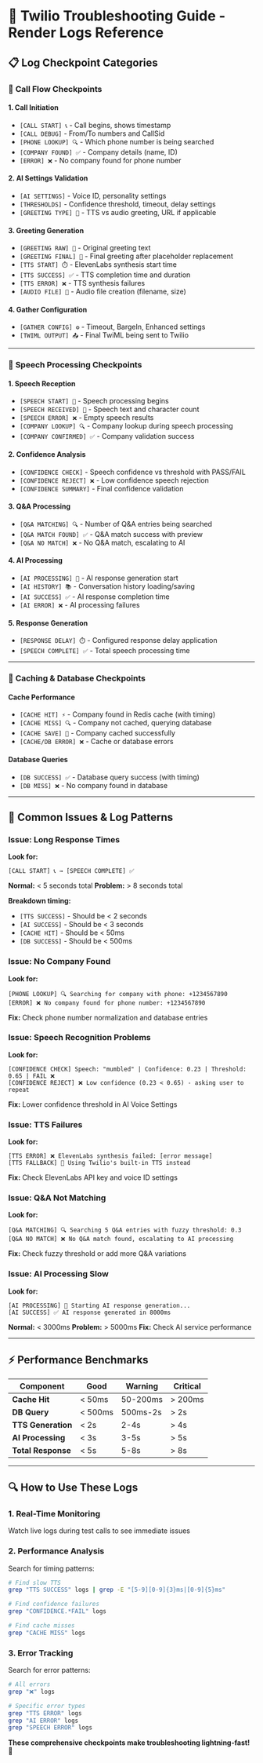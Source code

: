 # 🔧 **Twilio Troubleshooting Guide - Render Logs Reference**

## 📋 **Log Checkpoint Categories**

### 🎯 **Call Flow Checkpoints**

#### **1. Call Initiation**
- `[CALL START] 📞` - Call begins, shows timestamp
- `[CALL DEBUG]` - From/To numbers and CallSid
- `[PHONE LOOKUP] 🔍` - Which phone number is being searched
- `[COMPANY FOUND] ✅` - Company details (name, ID)
- `[ERROR] ❌` - No company found for phone number

#### **2. AI Settings Validation**
- `[AI SETTINGS]` - Voice ID, personality settings
- `[THRESHOLDS]` - Confidence threshold, timeout, delay settings
- `[GREETING TYPE] 🎵` - TTS vs audio greeting, URL if applicable

#### **3. Greeting Generation**
- `[GREETING RAW] 📝` - Original greeting text
- `[GREETING FINAL] 📝` - Final greeting after placeholder replacement
- `[TTS START] ⏱️` - ElevenLabs synthesis start time
- `[TTS SUCCESS] ✅` - TTS completion time and duration
- `[TTS ERROR] ❌` - TTS synthesis failures
- `[AUDIO FILE] 💾` - Audio file creation (filename, size)

#### **4. Gather Configuration**
- `[GATHER CONFIG] ⚙️` - Timeout, BargeIn, Enhanced settings
- `[TWIML OUTPUT] 📤` - Final TwiML being sent to Twilio

---

### 🎤 **Speech Processing Checkpoints**

#### **1. Speech Reception**
- `[SPEECH START] 🎤` - Speech processing begins
- `[SPEECH RECEIVED] 🎯` - Speech text and character count
- `[SPEECH ERROR] ❌` - Empty speech results
- `[COMPANY LOOKUP] 🔍` - Company lookup during speech processing
- `[COMPANY CONFIRMED] ✅` - Company validation success

#### **2. Confidence Analysis**
- `[CONFIDENCE CHECK]` - Speech confidence vs threshold with PASS/FAIL
- `[CONFIDENCE REJECT] ❌` - Low confidence speech rejection
- `[CONFIDENCE SUMMARY]` - Final confidence validation

#### **3. Q&A Processing**
- `[Q&A MATCHING] 🔍` - Number of Q&A entries being searched
- `[Q&A MATCH FOUND] ✅` - Q&A match success with preview
- `[Q&A NO MATCH] ❌` - No Q&A match, escalating to AI

#### **4. AI Processing**
- `[AI PROCESSING] 🤖` - AI response generation start
- `[AI HISTORY] 📚` - Conversation history loading/saving
- `[AI SUCCESS] ✅` - AI response completion time
- `[AI ERROR] ❌` - AI processing failures

#### **5. Response Generation**
- `[RESPONSE DELAY] ⏱️` - Configured response delay application
- `[SPEECH COMPLETE] ✅` - Total speech processing time

---

### 💾 **Caching & Database Checkpoints**

#### **Cache Performance**
- `[CACHE HIT] ⚡` - Company found in Redis cache (with timing)
- `[CACHE MISS] 🔍` - Company not cached, querying database
- `[CACHE SAVE] 💾` - Company cached successfully
- `[CACHE/DB ERROR] ❌` - Cache or database errors

#### **Database Queries**
- `[DB SUCCESS] ✅` - Database query success (with timing)
- `[DB MISS] ❌` - No company found in database

---

## 🚨 **Common Issues & Log Patterns**

### **Issue: Long Response Times**
**Look for:**
```
[CALL START] 📞 → [SPEECH COMPLETE] ✅
```
**Normal:** < 5 seconds total
**Problem:** > 8 seconds total

**Breakdown timing:**
- `[TTS SUCCESS]` - Should be < 2 seconds
- `[AI SUCCESS]` - Should be < 3 seconds  
- `[CACHE HIT]` - Should be < 50ms
- `[DB SUCCESS]` - Should be < 500ms

### **Issue: No Company Found**
**Look for:**
```
[PHONE LOOKUP] 🔍 Searching for company with phone: +1234567890
[ERROR] ❌ No company found for phone number: +1234567890
```
**Fix:** Check phone number normalization and database entries

### **Issue: Speech Recognition Problems**
**Look for:**
```
[CONFIDENCE CHECK] Speech: "mumbled" | Confidence: 0.23 | Threshold: 0.65 | FAIL ❌
[CONFIDENCE REJECT] ❌ Low confidence (0.23 < 0.65) - asking user to repeat
```
**Fix:** Lower confidence threshold in AI Voice Settings

### **Issue: TTS Failures**
**Look for:**
```
[TTS ERROR] ❌ ElevenLabs synthesis failed: [error message]
[TTS FALLBACK] 🔄 Using Twilio's built-in TTS instead
```
**Fix:** Check ElevenLabs API key and voice ID settings

### **Issue: Q&A Not Matching**
**Look for:**
```
[Q&A MATCHING] 🔍 Searching 5 Q&A entries with fuzzy threshold: 0.3
[Q&A NO MATCH] ❌ No Q&A match found, escalating to AI processing
```
**Fix:** Check fuzzy threshold or add more Q&A variations

### **Issue: AI Processing Slow**
**Look for:**
```
[AI PROCESSING] 🤖 Starting AI response generation...
[AI SUCCESS] ✅ AI response generated in 8000ms
```
**Normal:** < 3000ms
**Problem:** > 5000ms
**Fix:** Check AI service performance

---

## ⚡ **Performance Benchmarks**

| Component | Good | Warning | Critical |
|-----------|------|---------|----------|
| **Cache Hit** | < 50ms | 50-200ms | > 200ms |
| **DB Query** | < 500ms | 500ms-2s | > 2s |
| **TTS Generation** | < 2s | 2-4s | > 4s |
| **AI Processing** | < 3s | 3-5s | > 5s |
| **Total Response** | < 5s | 5-8s | > 8s |

---

## 🔍 **How to Use These Logs**

### **1. Real-Time Monitoring**
Watch live logs during test calls to see immediate issues

### **2. Performance Analysis**
Search for timing patterns:
```bash
# Find slow TTS
grep "TTS SUCCESS" logs | grep -E "[5-9][0-9]{3}ms|[0-9]{5}ms"

# Find confidence failures  
grep "CONFIDENCE.*FAIL" logs

# Find cache misses
grep "CACHE MISS" logs
```

### **3. Error Tracking**
Search for error patterns:
```bash
# All errors
grep "❌" logs

# Specific error types
grep "TTS ERROR" logs
grep "AI ERROR" logs
grep "SPEECH ERROR" logs
```

**These comprehensive checkpoints make troubleshooting lightning-fast!** 🚀
